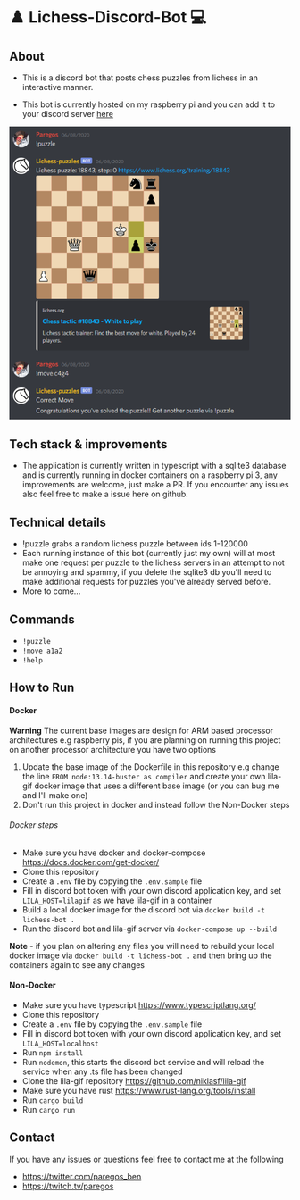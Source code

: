 # ♟️ Lichess-Discord-Bot 💻

## About

- This is a discord bot that posts chess puzzles from lichess in an interactive manner.

- This bot is currently hosted on my raspberry pi and you can add it to your discord server [here](https://discord.com/api/oauth2/authorize?client_id=711480594629918772&permissions=522240&scope=bot)

![Lichess-Discord-Bot sending a puzzle to a discord channel](https://github.com/paregos/lichess-puzzle-discord-bot/raw/master/img/bot.png "Lichess-Discord-Bot sending a puzzle to a discord channel")

## Tech stack & improvements

- The application is currently written in typescript with a sqlite3 database and is currently running in docker containers on a raspberry pi 3, any improvements are welcome, just make a PR. If you encounter any issues also feel free to make a issue here on github.

## Technical details

- !puzzle grabs a random lichess puzzle between ids 1-120000
- Each running instance of this bot (currently just my own) will at most make one request per puzzle to the lichess servers in an attempt to not be annoying and spammy, if you delete the sqlite3 db you'll need to make additional requests for puzzles you've already served before.
- More to come...

## Commands
- `!puzzle`
- `!move a1a2`
- `!help`

## How to Run

#### Docker

**Warning** The current base images are design for ARM based processor architectures e.g raspberry pis, if you are planning on running this project on another processor architecture you have two options

1. Update the base image of the Dockerfile in this repository e.g change the line `FROM node:13.14-buster as compiler` and create your own lila-gif docker image that uses a different base image (or you can bug me and I'll make one)
2. Don't run this project in docker and instead follow the Non-Docker steps

###### Docker steps

- Make sure you have docker and docker-compose https://docs.docker.com/get-docker/
- Clone this repository
- Create a `.env` file by copying the `.env.sample` file
- Fill in discord bot token with your own discord application key, and set `LILA_HOST=lilagif` as we have lila-gif in a container
- Build a local docker image for the discord bot via `docker build -t lichess-bot .`
- Run the discord bot and lila-gif server via `docker-compose up --build`

**Note** - if you plan on altering any files you will need to rebuild your local docker image via `docker build -t lichess-bot .` and then bring up the containers again to see any changes

#### Non-Docker

- Make sure you have typescript https://www.typescriptlang.org/
- Clone this repository
- Create a `.env` file by copying the `.env.sample` file
- Fill in discord bot token with your own discord application key, and set `LILA_HOST=localhost`
- Run `npm install`
- Run `nodemon`, this starts the discord bot service and will reload the service when any .ts file has been changed
- Clone the lila-gif repository https://github.com/niklasf/lila-gif
- Make sure you have rust https://www.rust-lang.org/tools/install
- Run `cargo build`
- Run `cargo run`

## Contact

If you have any issues or questions feel free to contact me at the following

- https://twitter.com/paregos_ben
- https://twitch.tv/paregos
